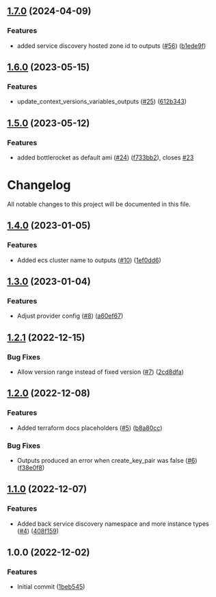 ## [1.7.0](https://github.com/justtrackio/terraform-aws-ocean-ecs/compare/v1.6.0...v1.7.0) (2024-04-09)


### Features

* added service discovery hosted zone id to outputs ([#56](https://github.com/justtrackio/terraform-aws-ocean-ecs/issues/56)) ([b1ede9f](https://github.com/justtrackio/terraform-aws-ocean-ecs/commit/b1ede9ff5ccb410c8a5e1e5f48c9f15f9985ebbc))

## [1.6.0](https://github.com/justtrackio/terraform-aws-ocean-ecs/compare/v1.5.0...v1.6.0) (2023-05-15)


### Features

* update_context_versions_variables_outputs ([#25](https://github.com/justtrackio/terraform-aws-ocean-ecs/issues/25)) ([612b343](https://github.com/justtrackio/terraform-aws-ocean-ecs/commit/612b3438e61a6ece0abec7ee8329de297a47c13c))

## [1.5.0](https://github.com/justtrackio/terraform-aws-ocean-ecs/compare/v1.4.0...v1.5.0) (2023-05-12)


### Features

* added bottlerocket as default ami ([#24](https://github.com/justtrackio/terraform-aws-ocean-ecs/issues/24)) ([f733bb2](https://github.com/justtrackio/terraform-aws-ocean-ecs/commit/f733bb29f19aa0701f793e20c9b16113d52a31cd)), closes [#23](https://github.com/justtrackio/terraform-aws-ocean-ecs/issues/23)

# Changelog

All notable changes to this project will be documented in this file.

## [1.4.0](https://github.com/justtrackio/terraform-aws-ocean-ecs/compare/v1.3.0...v1.4.0) (2023-01-05)


### Features

* Added ecs cluster name to outputs ([#10](https://github.com/justtrackio/terraform-aws-ocean-ecs/issues/10)) ([1ef0dd6](https://github.com/justtrackio/terraform-aws-ocean-ecs/commit/1ef0dd6f156f29d5b52ca1824d9cc1b1db89b2ed))

## [1.3.0](https://github.com/justtrackio/terraform-aws-ocean-ecs/compare/v1.2.1...v1.3.0) (2023-01-04)


### Features

* Adjust provider config ([#8](https://github.com/justtrackio/terraform-aws-ocean-ecs/issues/8)) ([a60ef67](https://github.com/justtrackio/terraform-aws-ocean-ecs/commit/a60ef67786fdf764d9ff8952df0a39eb211a87cc))

## [1.2.1](https://github.com/justtrackio/terraform-aws-ocean-ecs/compare/v1.2.0...v1.2.1) (2022-12-15)


### Bug Fixes

* Allow version range instead of fixed version ([#7](https://github.com/justtrackio/terraform-aws-ocean-ecs/issues/7)) ([2cd8dfa](https://github.com/justtrackio/terraform-aws-ocean-ecs/commit/2cd8dfaab69bd1061979ca638e0ef09b15860d04))

## [1.2.0](https://github.com/justtrackio/terraform-aws-ocean-ecs/compare/v1.1.0...v1.2.0) (2022-12-08)


### Features

* Added terraform docs placeholders ([#5](https://github.com/justtrackio/terraform-aws-ocean-ecs/issues/5)) ([b8a80cc](https://github.com/justtrackio/terraform-aws-ocean-ecs/commit/b8a80cc224ee1127150107f5b184f7a98c8a0910))


### Bug Fixes

* Outputs produced an error when create_key_pair was false ([#6](https://github.com/justtrackio/terraform-aws-ocean-ecs/issues/6)) ([f38e0f8](https://github.com/justtrackio/terraform-aws-ocean-ecs/commit/f38e0f8800d4e25c3500e822be2c7d2a40eb99fd))

## [1.1.0](https://github.com/justtrackio/terraform-aws-ocean-ecs/compare/v1.0.0...v1.1.0) (2022-12-07)


### Features

* Added back service discovery namespace and more instance types ([#4](https://github.com/justtrackio/terraform-aws-ocean-ecs/issues/4)) ([408f159](https://github.com/justtrackio/terraform-aws-ocean-ecs/commit/408f1591e29d23f18c67ecf1840b487d88bc7c4d))

## 1.0.0 (2022-12-02)


### Features

* Initial commit ([1beb545](https://github.com/justtrackio/terraform-aws-ocean-ecs/commit/1beb545ae19ee633555a017cc92218b56ce0d3ea))
